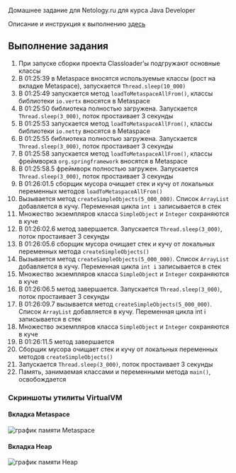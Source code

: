 Домашнее задание для Netology.ru для курса Java Developer   

Описание и инструкция к выполнению [здесь](https://github.com/netology-code/jd-homeworks/tree/master/jvm/README.md)

## Выполнение задания

1. При запуске сборки проекта Classloader'ы подгружают основные классы
2. В 01:25:39 в Metaspace вносятся используемые классы (рост на вкладке Metaspace), запускается `Thread.sleep(10_000)`
3. В 01:25:49 запускается метод `loadToMetaspaceAllFrom()`, классы библиотеки `io.vertx` вносятся в Metaspace
4. В 01:25:50 библиотека полностью загружена. Запускается `Thread.sleep(3_000)`, поток простаивает 3 секунды
5. В 01:25:53 запускается метод `loadToMetaspaceAllFrom()`, классы библиотеки `io.netty` вносятся в Metaspace
6. В 01:25:55 библиотека полностью загружена. Запускается `Thread.sleep(3_000)`, поток простаивает 3 секунды
7. В 01:25:58 запускается метод `loadToMetaspaceAllFrom()`, классы фреймворка `org.springframework` вносятся в Metaspace
8. В 01:25:58.5 фреймворк полностью загружен. Запускается `Thread.sleep(3_000)`, поток простаивает 3 секунды
9. В 01:26:01.5 сборщик мусора очищает стек и кучу от локальных переменных методов `loadToMetaspaceAllFrom()`
10. Вызывается метод `createSimpleObjects(5_000_000)`. Список `ArrayList` добавляется в кучу. Переменная цикла `int i` записывается в стек
11. Множество экземпляров класса `SimpleObject` и `Integer` сохраняются в куче
12. В 01:26:02.6 метод завершается. Запускается `Thread.sleep(3_000)`, поток простаивает 3 секунды
13. В 01:26:05.6 сборщик мусора очищает стек и кучу от локальных переменных метода `createSimpleObjects()`
14. Вызывается метод `createSimpleObjects(5_000_000)`. Список `ArrayList` добавляется в кучу. Переменная цикла `int i` записывается в стек
15. Множество экземпляров класса `SimpleObject` и `Integer` сохраняются в куче
16. В 01:26:06.5 метод завершается. Запускается `Thread.sleep(3_000)`, поток простаивает 3 секунды
17. В 01:26:09.7 вызывается метод `createSimpleObjects(5_000_000)`. Список `ArrayList` добавляется в кучу. Переменная цикла int i записывается в стек
18. Множество экземпляров класса `SimpleObject` и `Integer` сохраняются в куче
19. В 01:26:11.5 метод завершается
20. Сборщик мусора очищает стек и кучу от локальных переменных методов `createSimpleObjects()`
21. Запускается `Thread.sleep(3_000)`, поток простаивает 3 секунды
22. Память, занимаемая классами и переменными метода `main()`, освобождается

### Скриншоты утилиты VirtualVM
#### Вкладка Metaspace
![график памяти Metaspace](https://i.ibb.co/3dvLfPt/Metaspace.png)

#### Вкладка Heap
![график памяти Heap](https://i.ibb.co/JmZFfHb/Heap.jpg)
